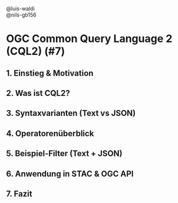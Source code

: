 @luis-waldi  
@nils-gb156

# OGC Common Query Language 2 (CQL2) (#7)

## 1. Einstieg & Motivation

## 2. Was ist CQL2?

## 3. Syntaxvarianten (Text vs JSON)

## 4. Operatorenüberblick

## 5. Beispiel-Filter (Text + JSON)

## 6. Anwendung in STAC & OGC API

## 7. Fazit